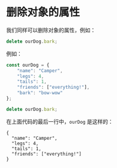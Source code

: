 # 删除对象的属性

我们同样可以删除对象的属性，例如：

```javascript
delete ourDog.bark;
```

例如：

```javascript
const ourDog = {
    "name": "Camper",
    "legs": 4,
    "tails": 1,
    "friends": ["everything!"],
    "bark": "bow-wow"
};

delete ourDog.bark;
```

在上面代码的最后一行中，`ourDog` 是这样的：

```
{
  "name": "Camper",
  "legs": 4,
  "tails": 1,
  "friends": ["everything!"]
}
```